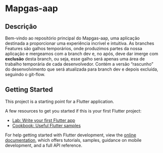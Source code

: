 # Mapgas-aap

## Descrição
Bem-vindo ao repositório principal do Mapgas-aap, uma aplicação destinada a proporcionar uma experiência incrível e intuitiva. As branches Features são galhos temporários, onde produzimos partes da nossa aplicação e mergeamos com a branch dev e, no após, deve dar imerge com **exclusão** desta branch, ou seja, esse galho será apenas uma área de trabalho temporária de cada desenvolvedor. Contém a versão “rascunho” do desenvolvimento que será atualizada para branch dev e depois excluída, seguindo o git-flow.

## Getting Started

This project is a starting point for a Flutter application.

A few resources to get you started if this is your first Flutter project:

- [Lab: Write your first Flutter app](https://docs.flutter.dev/get-started/codelab)
- [Cookbook: Useful Flutter samples](https://docs.flutter.dev/cookbook)

For help getting started with Flutter development, view the
[online documentation](https://docs.flutter.dev/), which offers tutorials,
samples, guidance on mobile development, and a full API reference.
